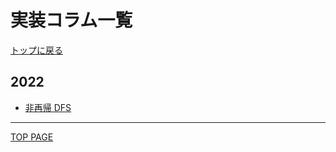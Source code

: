# 実装コラム一覧

[トップに戻る](../index.md)

## 2022

- [非再帰 DFS](2022/01.md)

---

[TOP PAGE](https://nachiavivias.github.io/cp-library/)
